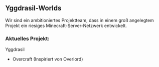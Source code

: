 ## Yggdrasil-Worlds
Wir sind ein ambitioniertes Projektteam, dass in einem groß angelegtem Projekt ein riesiges Minecraft-Server-Netzwerk entwickelt.

### Aktuelles Projekt:

Yggdrasil
- Overcraft (Inspiriert von Overlord)
